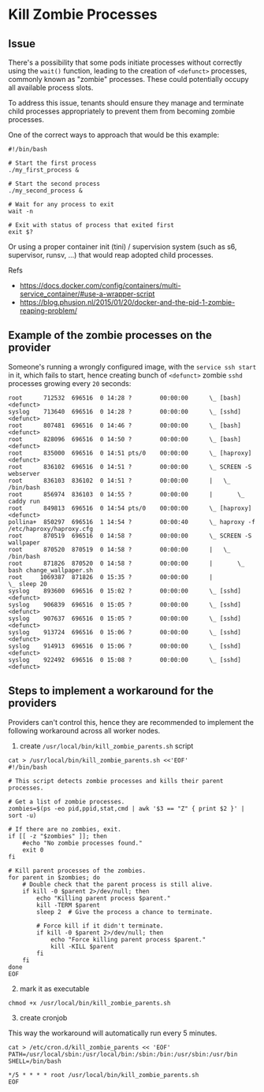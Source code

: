 # Kill Zombie Processes

## Issue

There's a possibility that some pods initiate processes without correctly using the `wait()` function, leading to the creation of `<defunct>` processes, commonly known as "zombie" processes. These could potentially occupy all available process slots.

To address this issue, tenants should ensure they manage and terminate child processes appropriately to prevent them from becoming zombie processes.

One of the correct ways to approach that would be this example:

```
#!/bin/bash

# Start the first process
./my_first_process &

# Start the second process
./my_second_process &

# Wait for any process to exit
wait -n

# Exit with status of process that exited first
exit $?
```

Or using a proper container init (tini) / supervision system (such as s6, supervisor, runsv, ...) that would reap adopted child processes.

Refs

- https://docs.docker.com/config/containers/multi-service_container/#use-a-wrapper-script
- https://blog.phusion.nl/2015/01/20/docker-and-the-pid-1-zombie-reaping-problem/


## Example of the zombie processes on the provider

Someone's running a wrongly configured image, with the `service ssh start` in it, which fails to start, hence creating bunch of `<defunct>` zombie `sshd` processes growing every `20` seconds:

```
root      712532  696516  0 14:28 ?        00:00:00      \_ [bash] <defunct>
syslog    713640  696516  0 14:28 ?        00:00:00      \_ [sshd] <defunct>
root      807481  696516  0 14:46 ?        00:00:00      \_ [bash] <defunct>
root      828096  696516  0 14:50 ?        00:00:00      \_ [bash] <defunct>
root      835000  696516  0 14:51 pts/0    00:00:00      \_ [haproxy] <defunct>
root      836102  696516  0 14:51 ?        00:00:00      \_ SCREEN -S webserver
root      836103  836102  0 14:51 ?        00:00:00      |   \_ /bin/bash
root      856974  836103  0 14:55 ?        00:00:00      |       \_ caddy run
root      849813  696516  0 14:54 pts/0    00:00:00      \_ [haproxy] <defunct>
pollina+  850297  696516  1 14:54 ?        00:00:40      \_ haproxy -f /etc/haproxy/haproxy.cfg
root      870519  696516  0 14:58 ?        00:00:00      \_ SCREEN -S wallpaper
root      870520  870519  0 14:58 ?        00:00:00      |   \_ /bin/bash
root      871826  870520  0 14:58 ?        00:00:00      |       \_ bash change_wallpaper.sh
root     1069387  871826  0 15:35 ?        00:00:00      |           \_ sleep 20
syslog    893600  696516  0 15:02 ?        00:00:00      \_ [sshd] <defunct>
syslog    906839  696516  0 15:05 ?        00:00:00      \_ [sshd] <defunct>
syslog    907637  696516  0 15:05 ?        00:00:00      \_ [sshd] <defunct>
syslog    913724  696516  0 15:06 ?        00:00:00      \_ [sshd] <defunct>
syslog    914913  696516  0 15:06 ?        00:00:00      \_ [sshd] <defunct>
syslog    922492  696516  0 15:08 ?        00:00:00      \_ [sshd] <defunct>
```

## Steps to implement a workaround for the providers

Providers can't control this, hence they are recommended to implement the following workaround across all worker nodes.

1. create `/usr/local/bin/kill_zombie_parents.sh` script

```
cat > /usr/local/bin/kill_zombie_parents.sh <<'EOF'
#!/bin/bash

# This script detects zombie processes and kills their parent processes.

# Get a list of zombie processes.
zombies=$(ps -eo pid,ppid,stat,cmd | awk '$3 == "Z" { print $2 }' | sort -u)

# If there are no zombies, exit.
if [[ -z "$zombies" ]]; then
    #echo "No zombie processes found."
    exit 0
fi

# Kill parent processes of the zombies.
for parent in $zombies; do
    # Double check that the parent process is still alive.
    if kill -0 $parent 2>/dev/null; then
        echo "Killing parent process $parent."
        kill -TERM $parent
        sleep 2  # Give the process a chance to terminate.
        
        # Force kill if it didn't terminate.
        if kill -0 $parent 2>/dev/null; then
            echo "Force killing parent process $parent."
            kill -KILL $parent
        fi
    fi
done
EOF
```

2. mark it as executable
```
chmod +x /usr/local/bin/kill_zombie_parents.sh
```

3. create cronjob

This way the workaround will automatically run every 5 minutes.

```
cat > /etc/cron.d/kill_zombie_parents << 'EOF'
PATH=/usr/local/sbin:/usr/local/bin:/sbin:/bin:/usr/sbin:/usr/bin
SHELL=/bin/bash

*/5 * * * * root /usr/local/bin/kill_zombie_parents.sh
EOF
```
